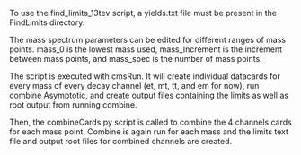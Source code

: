 To use the find_limits_13tev script, a yields.txt file must be present in the FindLimits directory. 

The mass spectrum parameters can be edited for different ranges of mass points. mass_0 is the lowest mass used, mass_Increment is the increment between mass points, and mass_spec is the number of mass points. 

The script is executed with cmsRun. It will create individual datacards for every mass of every decay channel (et, mt, tt, and em for now), run combine Asymptotic, and create output files containing the limits as well as root output from running combine. 

Then, the combineCards.py script is called to combine the 4 channels cards for each mass point. Combine is again run for each mass and the limits text file and output root files for combined channels are created.    